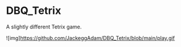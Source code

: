 # DBQ_Tetrix
A slightly different Tetrix game.

![img]https://github.com/JackeggAdam/DBQ_Tetrix/blob/main/play.gif
